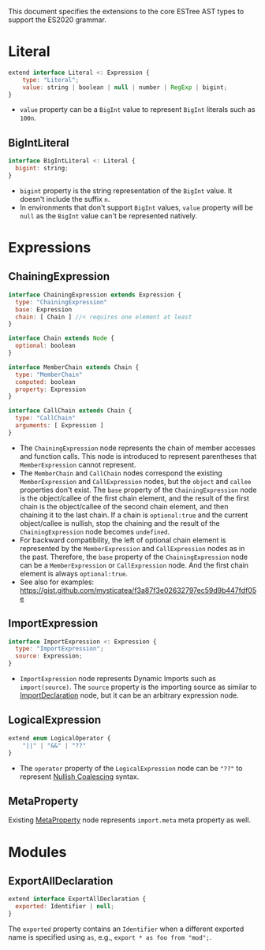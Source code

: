 This document specifies the extensions to the core ESTree AST types to support the ES2020 grammar.

# Literal

```js
extend interface Literal <: Expression {
    type: "Literal";
    value: string | boolean | null | number | RegExp | bigint;
}
```

- `value` property can be a `BigInt` value to represent `BigInt` literals
  such as `100n`.

## BigIntLiteral

```js
interface BigIntLiteral <: Literal {
  bigint: string;
}
```

- `bigint` property is the string representation of the `BigInt` value.
  It doesn't include the suffix `n`.
- In environments that don't support `BigInt` values, `value` property will be
  `null` as the `BigInt` value can't be represented natively.

# Expressions

## ChainingExpression

```js
interface ChainingExpression extends Expression {
  type: "ChainingExpression"
  base: Expression
  chain: [ Chain ] //< requires one element at least
}

interface Chain extends Node {
  optional: boolean
}

interface MemberChain extends Chain {
  type: "MemberChain"
  computed: boolean
  property: Expression
}

interface CallChain extends Chain {
  type: "CallChain"
  arguments: [ Expression ]
}
```

- The `ChainingExpression` node represents the chain of member accesses and
  function calls. This node is introduced to represent parentheses that
  `MemberExpression` cannot represent.
- The `MemberChain` and `CallChain` nodes correspond the existing
  `MemberExpression` and `CallExpression` nodes, but the `object` and `callee`
  properties don't exist.
  The `base` property of the `ChainingExpression` node is the object/callee of
  the first chain element, and the result of the first chain is the
  object/callee of the second chain element, and then chaining it to the last
  chain. If a chain is `optional:true` and the current object/callee is nullish,
  stop the chaining and the result of the `ChainingExpression` node becomes
  `undefined`.
- For backward compatibility, the left of optional chain element is represented
  by the `MemberExpression` and `CallExpression` nodes as in the past.
  Therefore, the `base` property of the `ChainingExpression` node can be a
  `MemberExpression` or `CallExpression` node. And the first chain element is
  always `optional:true`.
- See also for examples: https://gist.github.com/mysticatea/f3a87f3e02632797ec59d9b447fdf05e

## ImportExpression

```js
interface ImportExpression <: Expression {
  type: "ImportExpression";
  source: Expression;
}
```

- `ImportExpression` node represents Dynamic Imports such as `import(source)`.
  The `source` property is the importing source as similar to [ImportDeclaration]
  node, but it can be an arbitrary expression node.

## LogicalExpression

```js
extend enum LogicalOperator {
    "||" | "&&" | "??"
}
```

- The `operator` property of the `LogicalExpression` node can be `"??"` to represent [Nullish Coalescing] syntax.

## MetaProperty

Existing [MetaProperty] node represents `import.meta` meta property as well.

# Modules

##  ExportAllDeclaration

```js
extend interface ExportAllDeclaration {
  exported: Identifier | null;
}
```
The `exported` property contains an `Identifier` when a different exported name is specified using `as`, e.g., `export * as foo from "mod";`.

[ImportDeclaration]: es2015.md#importdeclaration
[MetaProperty]: es2015.md#metaproperty
[Nullish Coalescing]: https://github.com/tc39/proposal-nullish-coalescing
